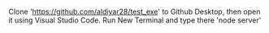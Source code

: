 Clone 'https://github.com/aldiyar28/test_exe' to Github Desktop, then open it using Visual Studio Code. Run New Terminal and type there 'node server'
